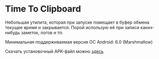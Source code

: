 # Time To Clipboard

Небольшая утилита, которая при запуске помещает в буфер обмена текущее время и закрывается. Порой использую её при записи каких-нибудь заметок, логов и тп.

Минимальная поддерживаемая версия ОС Android: 6.0 (Marshmallow)

Скачать установочный APK-файл можно [здесь](https://github.com/marfikus/time-to-clipboard/releases/)

